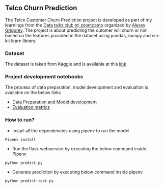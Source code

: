 ## Telco Churn Prediction

The Telco Customer Churn Prediction project is developed as part of my learnings from the [Data talks club ml zoomcamp](https://datatalks.club/courses/2021-winter-ml-zoomcamp.html) organized by [Alexey Grigorev](https://twitter.com/Al_Grigor). The project is about predicting the cutomer will churn or not based on the features provided in the dataset using pandas, numpy and sci-kit learn library.

### Dataset
The dataset is taken from Kaggle and is available at this [link](https://www.kaggle.com/blastchar/telco-customer-churn)

### Project development notebooks
The process of data preparation, model development and evaluation is available on the below links
- [Data Preparation and Model development](https://github.com/ugoswami11/ml-course-bootcamp/blob/main/notebooks/telco-customer-churn.ipynb)
- [Evaluation metrics](https://github.com/ugoswami11/ml-course-bootcamp/blob/main/notebooks/evaluation-metrics.ipynb)

### How to run?

- Install all the dependencies using pipenv to run the model
``` 
Pipenv install
```
- Run the flask webservice by executing the below command inside Pipenv
```
python predict.py
```
- Generate prediction by executing below command inside pipenv
```
python predict-test.py
```

